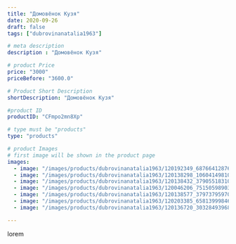 ```yaml
---
title: "Домовёнок Кузя"
date: 2020-09-26
draft: false
tags: ["dubrovinanatalia1963"]

# meta description
description : "Домовёнок Кузя"

# product Price
price: "3000"
priceBefore: "3600.0"

# Product Short Description
shortDescription: "Домовёнок Кузя"

#product ID
productID: "CFmpo2mn8Xp"

# type must be "products"
type: "products"

# product Images
# first image will be shown in the product page
images:
  - image: "/images/products/dubrovinanatalia1963/120192349_687664128768267_4761104462629442255_n.jpg"
  - image: "/images/products/dubrovinanatalia1963/120138298_1060414981044751_3255755645843013623_n.jpg"
  - image: "/images/products/dubrovinanatalia1963/120138432_379055183106168_480628864660780699_n.jpg"
  - image: "/images/products/dubrovinanatalia1963/120046206_751505989032296_8102623904977449379_n.jpg"
  - image: "/images/products/dubrovinanatalia1963/120138577_379737959706587_3642141633812707562_n.jpg"
  - image: "/images/products/dubrovinanatalia1963/120203385_658139998462044_5676875752517176526_n.jpg"
  - image: "/images/products/dubrovinanatalia1963/120136720_3032849396842290_9030254819138221_n.jpg"

---
```

lorem
